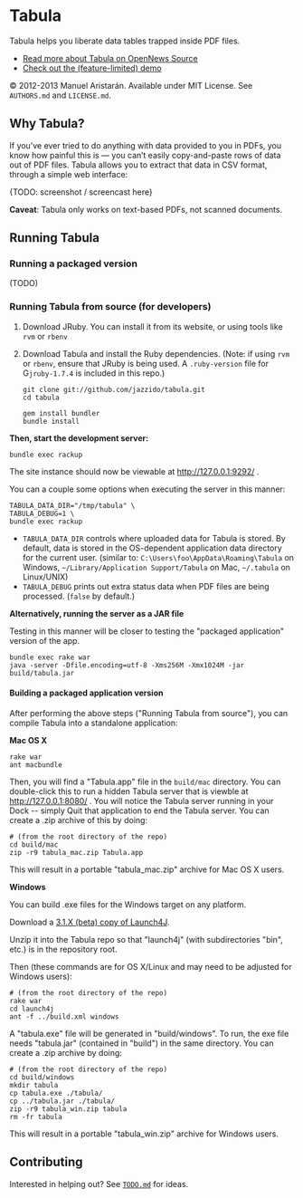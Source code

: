 # Tabula

Tabula helps you liberate data tables trapped inside PDF files.

* [Read more about Tabula on OpenNews Source](http://source.mozillaopennews.org/en-US/articles/introducing-tabula/)
* [Check out the (feature-limited) demo](http://tabula.nerdpower.org/)

© 2012-2013 Manuel Aristarán. Available under MIT License. See `AUTHORS.md`
and `LICENSE.md`.

## Why Tabula?

If you’ve ever tried to do anything with data provided to you in PDFs, you
know how painful this is — you can’t easily copy-and-paste rows of data out
of PDF files. Tabula allows you to extract that data in CSV format, through
a simple web interface:

{TODO: screenshot / screencast here}

**Caveat**: Tabula only works on text-based PDFs, not scanned documents.

## Running Tabula

### Running a packaged version

(TODO)

### Running Tabula from source (for developers)

1. Download JRuby. You can install it from its website, or using tools like
   `rvm` or `rbenv`

2. Download Tabula and install the Ruby dependencies. (Note: if using `rvm` or
   `rbenv`, ensure that JRuby is being used. A `.ruby-version` file for
   G`jruby-1.7.4` is included in this repo.)

    ~~~
    git clone git://github.com/jazzido/tabula.git
    cd tabula

    gem install bundler
    bundle install
    ~~~

**Then, start the development server:**

    bundle exec rackup

The site instance should now be viewable at http://127.0.0.1:9292/ .

You can a couple some options when executing the server in this manner:

    TABULA_DATA_DIR="/tmp/tabula" \
    TABULA_DEBUG=1 \
    bundle exec rackup

* `TABULA_DATA_DIR` controls where uploaded data for Tabula is stored. By default,
  data is stored in the OS-dependent application data directory for the current
  user. (similar to: `C:\Users\foo\AppData\Roaming\Tabula` on Windows,
  `~/Library/Application Support/Tabula` on Mac, `~/.tabula` on Linux/UNIX)
* `TABULA_DEBUG` prints out extra status data when PDF files are being processed.
   (`false` by default.)

**Alternatively, running the server as a JAR file**

Testing in this manner will be closer to testing the "packaged application"
version of the app.

    bundle exec rake war
    java -server -Dfile.encoding=utf-8 -Xms256M -Xmx1024M -jar build/tabula.jar

#### Building a packaged application version

After performing the above steps ("Running Tabula from source"), you can compile
Tabula into a standalone application:

**Mac OS X**

    rake war
    ant macbundle

Then, you will find a "Tabula.app" file in the `build/mac` directory. You can
double-click this to run a hidden Tabula server that is viewble at http://127.0.0.1:8080/ .
You will notice the Tabula server running in your Dock -- simply Quit that application to end
the Tabula server. You can create a .zip archive of this by doing:

    # (from the root directory of the repo)
    cd build/mac
    zip -r9 tabula_mac.zip Tabula.app

This will result in a portable "tabula_mac.zip" archive for Mac OS X users.

**Windows**

You can build .exe files for the Windows target on any platform.

Download a [3.1.X (beta) copy of Launch4J][1].

Unzip it into the Tabula repo so that "launch4j" (with subdirectories "bin", etc.)
is in the repository root.

Then (these commands are for OS X/Linux and may need to be adjusted for Windows users):

    # (from the root directory of the repo)
    rake war
    cd launch4j
    ant -f ../build.xml windows

A "tabula.exe" file will be generated in "build/windows". To run, the exe file
needs "tabula.jar" (contained in "build") in the same directory. You can create a
.zip archive by doing:

    # (from the root directory of the repo)
    cd build/windows
    mkdir tabula
    cp tabula.exe ./tabula/
    cp ../tabula.jar ./tabula/
    zip -r9 tabula_win.zip tabula
    rm -fr tabula

This will result in a portable "tabula_win.zip" archive for Windows users.

[1]: http://sourceforge.net/projects/launch4j/files/launch4j-3/3.1.0-beta1/

## Contributing

Interested in helping out? See [`TODO.md`](TODO.md) for ideas.
